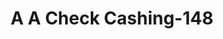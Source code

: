 ---
f_zip-code: 30076
f_state-code: GA
title: A A Check Cashing-148
f_phone: 770-552-1152
f_city-only: Roswell
f_address: 1105 Holcomb Bridge Rd Roswell
f_location-unique-id: '148'
slug: a-a-check-cashing-148
updated-on: '2024-05-30T13:46:58.046Z'
created-on: '2024-05-30T13:36:59.803Z'
published-on: '2024-05-30T13:54:32.469Z'
f_city-state: cms/city/roswell-ga.md
f_company: cms/company/a-a-check-cashing.md
f_state: cms/state/georgia.md
layout: '[payday-loan].html'
tags: payday-loan
---